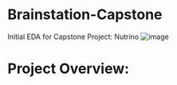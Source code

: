 # Brainstation-Capstone
Initial EDA for Capstone Project: Nutrino 
![image](https://github.com/RafayKhan2/Brainstation-Capstone/assets/144967604/ddeaaa79-9c39-4c4d-a665-fd48be952e2e)

# Project Overview:
